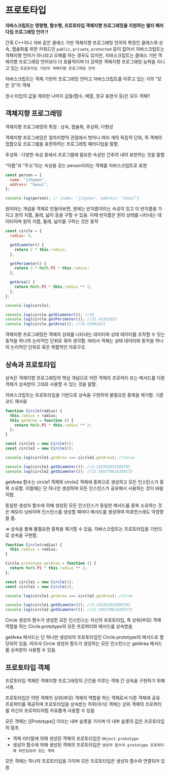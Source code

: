 # 프로토타입

**자바스크립트는 명령형, 함수형, 프로토타입 객체지향 프로그래밍을 지원하는 멀티 패러다임 프로그래밍 언어 !!**

간혹 C++이나 자바 같은 클래스 기반 객체지향 프로그래밍 언어의 특징인 클래스와 상속, 캡슐화를 위한 키워드인 `public`, `private`, `protected` 등이 없어서 자바스크립트는 객체지향 언어가 아니라고 오해를 하는 경우도 있지만, 자바스크립트는 클래스 기반 객체지향 프로그래밍 언어보다 더 효율적이며 더 강력한 객체지향 프로그래밍 능력을 지니고 있는 `프로토타입 기반의 객체지향 프로그래밍 언어`

자바스크립트는 객체 기반의 프로그래밍 언어고 자바스크립트를 이루고 있는 거의 “모든 것”이 객체

원시 타입의 값을 제외한 나머지 값들(함수, 배열, 정규 표현식 등)은 모두 객체!!

## 객체지향 프로그래밍

객체지향 프로그래밍의 특징 : 상속, 캡슐화, 추상화, 다형성

객체지향 프로그래밍은 절차지향적 관점에서 벗어나 여러 개의 독립적 단위, 즉 객체의 집합으로 프로그램을 표현하려는 프로그래밍 패러다임을 말함.

추상화 : 다양한 속성 중에서 프로그램에 필요한 속성만 간추려 내어 표현하는 것을 말함

“이름”과 “주소”라는 속성을 갖는 person이라는 객체를 자바스크립트로 표현

```jsx
const person = {
  name: "jihyeon",
  address: "Seoul",
};

console.log(person); // {name: "jihyeon", address: "Seoul"}
```

원이라는 개념을 객체로 만들어보면, 원에는 반지름이라는 속성이 있고 이 반지름을 가지고 원의 지름, 둘레, 넓이 등을 구할 수 있음. 이때 반지름은 원의 상태를 나타내는 데이터이며 원의 지름, 둘레, 넓이를 구하는 것은 동작

```jsx
const circle = {
  radius: 5,

  getDiameter() {
    return 2 * this.radius;
  },

  getPerimeter() {
    return 2 * Math.PI * this.radius;
  },

  getArea() {
    return Math.PI * this.radius ** 2;
  },
};

console.log(circle);

console.log(circle.getDiameter()); //10
console.log(circle.getPerimeter()); //31.41592653
console.log(circle.getArea()); //78.53981633
```

객체지향 프로그래밍은 객체의 상태를 나타내는 데이터와 상태 데이터를 조작할 수 잇는 동작을 하나의 논리적인 단위로 묶어 생각함. 따라서 객체는 상태 데이터와 동작을 하나의 논리적인 단위로 묶은 복합적인 자료구조

## 상속과 프로토타입

상속은 객체지향 프로그래밍의 핵심 개념으로 어떤 객체의 프로퍼티 또는 메서드를 다른 객체가 상속받아 그대로 사용할 수 있는 것을 말함.

자바스크립트는 프로토타입을 기반으로 상속을 구현하여 불필요한 중복을 제거함. 기존 코드 재사용

```jsx
function Circle(radius) {
  this.radius = radius;
  this.getArea = function () {
    return Math.PI * this.radius ** 2;
  };
}

const circle1 = new Circle(1);
const circle2 = new Circle(2);

console.log(circle1.getArea === circle2.getArea); //false

console.log(circle1.getDiameter()); //3.141592653589793
console.log(circle2.getDiameter()); //12.566370614359172
```

getArea 함수는 circle1 객체와 circle2 객체에 중복으로 생성하고 모든 인스턴스가 중복 소유함. 이럴때는 단 하나만 생성하여 모든 인스턴스가 공유해서 사용하는 것이 바람직함.

동일한 생성자 함수에 의해 생성된 모든 인스턴스가 동일한 메서드를 중복 소유하는 것은 메모리 낭비이며 인스턴스를 생성할 때마다 메서드를 생성하여 퍼포먼스에도 악영향을 줌.

⇒ 상속을 통해 불필요한 중복을 제거할 수 있음. 자바스크립트는 프로토타입을 기반으로 상속을 구현함.

```jsx
function Circle(radius) {
  this.radius = radius;
}

Circle.prototype.getArea = function () {
  return Math.PI * this.radius ** 2;
};

const circle1 = new Circle(1);
const circle2 = new Circle(2);

console.log(circle1.getArea === circle2.getArea); //true

console.log(circle1.getDiameter()); //3.141592653589793
console.log(circle2.getDiameter()); //12.566370614359172
```

Circle 생성자 함수가 생성한 모든 인스턴스는 자신의 프로토타입, 즉 상위(부모) 객체 역할을 하는 Circle.prototype의 모든 프로퍼티와 메서드를 상속받음

getArea 메서드는 단 하나만 생성되어 프로토타입인 Circle.prototype의 메서드로 할당되어 있음. 따라서 Circle 생성자 함수가 생성하는 모든 인스턴스는 getArea 메서드를 상속받아 사용할 수 있음.

## 프로토타입 객체

프로토타입 객체란 객체지향 프로그래밍의 근간을 이루는 객체 간 상속을 구현하기 위해 사용.

프로토타입은 어떤 객체의 상위(부모) 객체의 역할을 하는 객체로서 다른 객체에 공유 프로퍼티를 제공하며 프로토타입을 상속받는 하위(자식) 객체는 상위 객체의 프로퍼티를 자신의 프로퍼티처럼 자유롭게 사용할 수 있음

모든 객체는 [[Prototype]] 이라는 내부 슬롯을 가지며 이 내부 슬롯의 값은 프로토타입의 참조

- 객체 리터럴에 의해 생성된 객체의 프로토타입은 `Object.prototype`
- 생성자 함수에 의해 생성된 객체의 프로토타입은 `생성자 함수의 prototype 프로퍼티에 바인딩되어 있는 객체`

모든 객체는 하나의 프로토타입을 가지며 모든 프로토타입은 생성자 함수와 연결되어 있음
